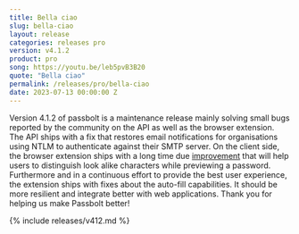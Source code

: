 ```yaml
---
title: Bella ciao
slug: bella-ciao
layout: release
categories: releases pro
version: v4.1.2
product: pro
song: https://youtu.be/leb5pvB3B20
quote: "Bella ciao"
permalink: /releases/pro/bella-ciao
date: 2023-07-13 00:00:00 Z
---
```


Version 4.1.2 of passbolt is a maintenance release mainly solving small bugs reported by the community on the API as well as the browser extension.
The API ships with a fix that restores email notifications for organisations using NTLM to authenticate against their SMTP server.
On the client side, the browser extension ships with a long time due [improvement](https://github.com/passbolt/passbolt_browser_extension/issues/188) that will help users to distinguish look alike characters while previewing a password. Furthermore and in a continuous effort to provide the best user experience, the extension ships with fixes about the auto-fill capabilities. It should be more resilient and integrate better with web applications.
Thank you for helping us make Passbolt better!

{% include releases/v412.md %}